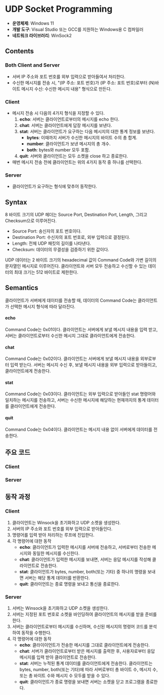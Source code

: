 # UDP Socket Programming
* **운영체제**: Windows 11
* **개발 도구**: Visual Studio 또는 GCC를 지원하는 Windows용 C 컴파일러
* **네트워크 라이브러리**: WinSock2
## Contents
### Both Client and Server
- 서버 IP 주소와 포트 번호를 외부 입력으로 받아들여서 처리한다.
- 수신한 메시지를 전송 시, "(IP 주소: 포트 번호)가 (IP 주소: 포트 번호)로부터 (N)바이트 메시지 수신: 수신한 메시지 내용" 형식으로 만든다.
### Client
- 메시지 전송 시 다음의 4가지 형식을 지정할 수 있다.
  1. **echo**: 서버는 클라이언트로부터의 메시지를 echo 한다.
  2. **chat**: 서버는 클라이언트에게 답장 메시지를 보낸다.
  3. **stat**: 서버는 클라이언트가 요구하는 다음 메시지의 대한 통계 정보를 보낸다.
     - **bytes**: 이때까지 서버가 수신한 메시지의 바이트 수의 총 합계.
     - **number**: 클라이언트가 보낸 메시지의 총 개수.
     - **both**: bytes와 number 모두 포함.
  4. **quit**: 서버와 클라이언트는 모두 소켓을 close 하고 종료한다.
- 매번 메시지 전송 전에 클라이언트는 위의 4가지 동작 중 하나를 선택한다.
### Server
- 클라이언트가 요구하는 형식에 맞추어 동작한다.
## Syntax

8 바이트 크기의 UDP 헤더는 Source Port, Destination Port, Length, 그리고 Checksum으로 이루어진다.
- Source Port: 송신자의 포트 번호이다.
- Destination Port: 수신자의 포트 번호로, 외부 입력으로 결정된다.
- Length: 전체 UDP 패킷의 길이를 나타낸다.
- Checksum: 데이터의 무결성을 검증하기 위한 값이다.

UDP 데이터는 2 바이트 크기의 hexadecimal 값이 Command Code와 가변 길이의 문자열인 메시지로 이루어진다. 클라이언트와 서버 모두 전송하고 수신할 수 있는 데이터의 최대 크기는 512 바이트로 제한한다.
## Semantics
클라이언트가 서버에게 데이터를 전송할 때, 데이터의 Command Code는 클라이언트가 선택한 메시지 형식에 따라 달라진다. 
#### echo
Command Code는 0x01이다. 클라이언트는 서버에게 보낼 메시지 내용을 입력 받고, 서버는 클라이언트로부터 수신한 메시지 그대로 클라이언트에게 전송한다.

#### chat
Command Code는 0x02이다. 클라이언트는 서버에게 보낼 메시지 내용을 외부로부터 입력 받는다. 서버는 메시지 수신 후, 보낼 메시지 내용을 외부 입력으로 받아들이고, 클라이언트에게 전송한다.

#### stat
Command Code는 0x03이다. 클라이언트는 외부 입력으로 받아들인 stat 명령어와 일치하는 메시지를 전송하고, 서버는 수신한 메시지에 해당하는 현재까지의 통계 데이터를 클라이언트에게 전송한다. 

#### quit
Command Code는 0x04이다. 클라이언트는 메시지 내용 없이 서버에게 데이터를 전송한다.

## 주요 코드
### Client

### Server

## 동작 과정
### Client
1. 클라이언트는 Winsock을 초기화하고 UDP 소켓을 생성한다.
2. 서버의 IP 주소와 포트 번호를 외부 입력으로 받아들인다.
3. 명령어를 입력 받아 처리하는 루프에 진입한다.
4. 각 명령어에 대한 동작
    * **echo**: 클라이언트가 입력한 메시지를 서버에 전송하고, 서버로부터 전송한 메시지와 동일한 메시지를 수신한다.
    * **chat**: 클라이언트가 입력한 메시지를 보내면, 서버는 응답 메시지를 작성해 클라이언트로 전송한다.
    * **stat**: 클라이언트가 bytes, number, both(또는 기타) 중 하나의 명령을 보내면 서버는 해당 통계 데이터를 반환한다.
    * **quit**: 클라이언트는 종료 명령을 보내고 통신을 종료한다.
### Server
1. 서버는 Winsock을 초기화하고 UDP 소켓을 생성한다.
2. 서버는 지정된 포트 번호로 소켓을 바인딩하여 클라이언트의 메시지를 받을 준비를 한다.
3. 서버는 클라이언트로부터 메시지를 수신하며, 수신된 메시지의 명령어 코드를 분석하여 동작을 수행한다.
4. 각 명령어에 대한 동작
     * **echo**: 클라이이언트가 전송한 메시지를 그대로 클라이언트에게 전송한다.
     * **chat**: 서버가 클라이언트로부터 받은 메시지를 출력한 후, 사용자로부터 응답 메시지를 입력 받아 클라이언트로 전송한다.
     * **stat**: 서버는 누적된 통계 데이터를 클라이언트에게 전송한다. 클라이언트는 bytes, number, both(또는 기타)에 따라 서버로부터 총 바이트 수, 메시지 수, 또는 총 바이트 수와 메시지 수 모두를 받을 수 있다.
     * **quit**: 클라이언트가 종료 명령을 보내면 서버는 소켓을 닫고 프로그램을 종료한다.
